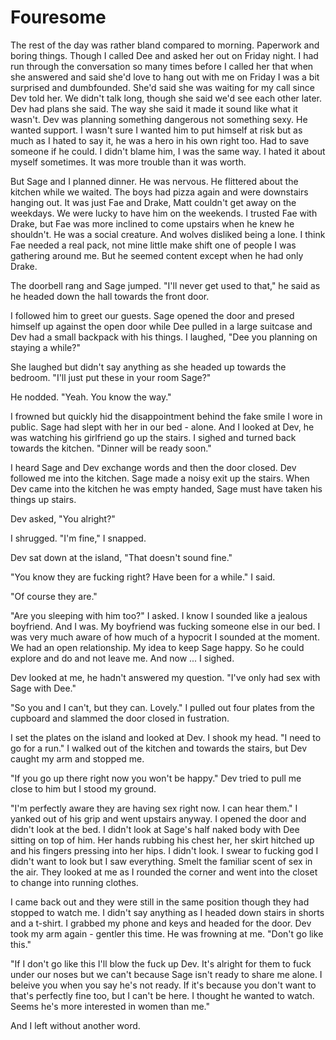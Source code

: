 # Fouresome

The rest of the day was rather bland compared to morning.  Paperwork and boring things.  Though I called Dee and asked her out on Friday night.  I had run through the conversation so many times before I called her that when she answered and said she'd love to hang out with me on Friday I was a bit surprised and dumbfounded.  She'd said she was waiting for my call since Dev told her.  We didn't talk long, though she said we'd see each other later.  Dev had plans she said.  The way she said it made it sound like what it wasn't.  Dev was planning something dangerous not something sexy.  He wanted support.  I wasn't sure I wanted him to put himself at risk but as much as I hated to say it, he was a hero in his own right too.  Had to save someone if he could.  I didn't blame him, I was the same way.  I hated it about myself sometimes.  It was more trouble than it was worth.

But Sage and I planned dinner.  He was nervous.  He flittered about the kitchen while we waited.  The boys had pizza again and were downstairs hanging out.  It was just Fae and Drake, Matt couldn't get away on the weekdays.  We were lucky to have him on the weekends.  I trusted Fae with Drake, but Fae was more inclined to come upstairs when he knew he shouldn't.  He was a social creature.  And wolves disliked being a lone.  I think Fae needed a real pack, not mine little make shift one of people I was gathering around me. But he seemed content except when he had only Drake.

The doorbell rang and Sage jumped.  "I'll never get used to that," he said as he headed down the hall towards the front door.

I followed him to greet our guests.  Sage opened the door and presed himself up against the open door while Dee pulled in a large suitcase and Dev had a small backpack with his things.  I laughed, "Dee you planning on staying a while?"

She laughed but didn't say anything as she headed up towards the bedroom.  "I'll just put these in your room Sage?"

He nodded.  "Yeah.  You know the way."

I frowned but quickly hid the disappointment  behind the fake smile I wore in public.  Sage had slept with her in our bed - alone.  And I looked at Dev, he was watching his girlfriend go up the stairs.  I sighed and turned back towards the kitchen.  "Dinner will be ready soon."

I heard Sage and Dev exchange words and then the door closed.  Dev followed me into the kitchen.  Sage made a noisy exit up the stairs.  When Dev came into the kitchen he was empty handed, Sage must have taken his things up stairs.

Dev asked, "You alright?"

I shrugged.  "I'm fine," I snapped.

Dev sat down at the island, "That doesn't sound fine."

"You know they are fucking right?  Have been for a while."  I said.

"Of course they are."

"Are you sleeping with him too?"  I asked.  I know I sounded like a jealous boyfriend.  And I was.  My boyfriend was fucking someone else in our bed.  I was very much aware of how much of a hypocrit I sounded at the moment.  We had an open relationship.  My idea to keep Sage happy.  So he could explore and do and not leave me.  And now ... I sighed.

Dev looked at me, he hadn't answered my question.  "I've only had sex with Sage with Dee."

"So you and I can't, but they can.  Lovely."  I pulled out four plates from the cupboard and slammed the door closed in fustration.

I set the plates on the island and looked at Dev.  I shook my head.  "I need to go for a run."  I walked out of the kitchen and towards the stairs, but Dev caught my arm and stopped me.

"If you go up there right now you won't be happy."   Dev tried to pull me close to him but I stood my ground.

"I'm perfectly aware they are having sex right now.  I can hear them."  I yanked out of his grip and went upstairs anyway.  I opened the door and didn't look at the bed.  I didn't look at Sage's half naked body with Dee sitting on top of him.  Her hands rubbing his chest her, her skirt hitched up and his fingers pressing into her hips.  I didn't look.  I swear to fucking god I didn't want to look but I saw everything.  Smelt the familiar scent of sex in the air.  They looked at me as I rounded the corner and went into the closet to change into running clothes.

I came back out and they were still in the same position though they had stopped to watch me.  I didn't say anything as I headed down stairs in shorts and a t-shirt.  I grabbed my phone and keys and headed for the door.  Dev took my arm again - gentler this time.  He was frowning at me.  "Don't go like this."

"If I don't go like this I'll blow the fuck up Dev.  It's alright for them to fuck under our noses but we can't because Sage isn't ready to share me alone.  I beleive you when you say he's not ready.  If it's because you don't want to that's perfectly fine too, but I can't be here.  I thought he wanted to watch.  Seems he's more interested in women than me."

And I left without another word.